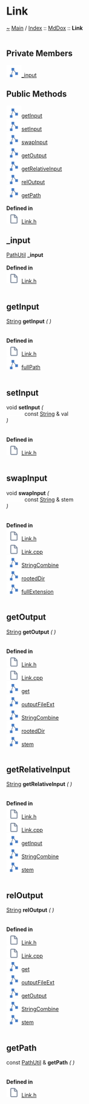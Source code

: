 <!DOCTYPE html>
<html>
<head>
</head>
<body>
<a id="link"></a>
<h1>Link</h1>
<a id="classMdDox_1_1Link"></a>
<a id="mddoxlink"></a>
<a href="https://github.com/CharlesCarley/MdDox">~</a>
<a href="indexpage.md#main">Main</a>
<span class="inline-text">/</span>
<a href="index.md#index">Index</a>
<span class="inline-text">::</span>
<a href="namespaceMdDox.md#mddox">MdDox</a>
<span class="inline-text">::</span>
<span class="bold-text"><b>Link</b></span>
<br/>
<br/>
<a id="private-members"></a>
<h2>Private Members</h2>
<span class="icon-list-item"><a href="#_input" class="icon-list-item"><img src="../images/class24px.svg" class="icon-list-item"/><span class="icon-list-item">_input</span>
</a>
</span>
<br/>
<a id="public-methods"></a>
<h2>Public Methods</h2>
<span class="icon-list-item"><a href="#getinput" class="icon-list-item"><img src="../images/class24px.svg" class="icon-list-item"/><span class="icon-list-item">getInput</span>
</a>
</span>
<br/>
<span class="icon-list-item"><a href="#setinput" class="icon-list-item"><img src="../images/class24px.svg" class="icon-list-item"/><span class="icon-list-item">setInput</span>
</a>
</span>
<br/>
<span class="icon-list-item"><a href="#swapinput" class="icon-list-item"><img src="../images/class24px.svg" class="icon-list-item"/><span class="icon-list-item">swapInput</span>
</a>
</span>
<br/>
<span class="icon-list-item"><a href="#getoutput" class="icon-list-item"><img src="../images/class24px.svg" class="icon-list-item"/><span class="icon-list-item">getOutput</span>
</a>
</span>
<br/>
<span class="icon-list-item"><a href="#getrelativeinput" class="icon-list-item"><img src="../images/class24px.svg" class="icon-list-item"/><span class="icon-list-item">getRelativeInput</span>
</a>
</span>
<br/>
<span class="icon-list-item"><a href="#reloutput" class="icon-list-item"><img src="../images/class24px.svg" class="icon-list-item"/><span class="icon-list-item">relOutput</span>
</a>
</span>
<br/>
<span class="icon-list-item"><a href="#getpath" class="icon-list-item"><img src="../images/class24px.svg" class="icon-list-item"/><span class="icon-list-item">getPath</span>
</a>
</span>
<br/>
<br/>
<span class="bold-text"><b>Defined in</b></span>
<br/>
<span class="icon-list-item"><a href="https://github.com/CharlesCarley/MdDox/blob/master/Source/MdDoxTree/Link.h#L29" class="icon-list-item"><img src="../images/file24px.svg" class="icon-list-item"/><span class="icon-list-item">Link.h</span>
</a>
</span>
<br/>
<a id="_input"></a>
<h2>_input</h2>
<a href="classMdDox_1_1PathUtil.md#pathutil">PathUtil</a>
<span class="bold-text"><b>_input</b></span>
<br/>
<br/>
<span class="bold-text"><b>Defined in</b></span>
<br/>
<span class="icon-list-item"><a href="https://github.com/CharlesCarley/MdDox/blob/master/Source/MdDoxTree/Link.h#L31" class="icon-list-item"><img src="../images/file24px.svg" class="icon-list-item"/><span class="icon-list-item">Link.h</span>
</a>
</span>
<br/>
<br/>
<a id="getinput"></a>
<h2>getInput</h2>
<a href="namespaceMdDox.md#string">String</a>
<span class="bold-text"><b>getInput</b></span>
<span class="italic-text"><i>(</i></span>
<span class="italic-text"><i>)</i></span>
<br/>
<br/>
<br/>
<span class="bold-text"><b>Defined in</b></span>
<br/>
<span class="icon-list-item"><a href="https://github.com/CharlesCarley/MdDox/blob/master/Source/MdDoxTree/Link.h#L34" class="icon-list-item"><img src="../images/file24px.svg" class="icon-list-item"/><span class="icon-list-item">Link.h</span>
</a>
</span>
<br/>
<span class="icon-list-item"><a href="classMdDox_1_1PathUtil.md#fullpath" class="icon-list-item"><img src="../images/class24px.svg" class="icon-list-item"/><span class="icon-list-item">fullPath</span>
</a>
</span>
<br/>
<br/>
<a id="setinput"></a>
<h2>setInput</h2>
<span class="inline-text">void</span>
<span class="bold-text"><b>setInput</b></span>
<span class="italic-text"><i>(</i></span>
<div class="paragraph">
<span class="paragraph"><img src="../images/horSpace24px.svg"/><span class="inline-text">const </span>
<a href="namespaceMdDox.md#string">String</a>
<span class="inline-text"> &amp;</span>
<span class="inline-text">val</span>
</span>
</div>
<span class="italic-text"><i>)</i></span>
<br/>
<br/>
<br/>
<span class="bold-text"><b>Defined in</b></span>
<br/>
<span class="icon-list-item"><a href="https://github.com/CharlesCarley/MdDox/blob/master/Source/MdDoxTree/Link.h#L36" class="icon-list-item"><img src="../images/file24px.svg" class="icon-list-item"/><span class="icon-list-item">Link.h</span>
</a>
</span>
<br/>
<br/>
<a id="swapinput"></a>
<h2>swapInput</h2>
<span class="inline-text">void</span>
<span class="bold-text"><b>swapInput</b></span>
<span class="italic-text"><i>(</i></span>
<div class="paragraph">
<span class="paragraph"><img src="../images/horSpace24px.svg"/><span class="inline-text">const </span>
<a href="namespaceMdDox.md#string">String</a>
<span class="inline-text"> &amp;</span>
<span class="inline-text">stem</span>
</span>
</div>
<span class="italic-text"><i>)</i></span>
<br/>
<br/>
<br/>
<span class="bold-text"><b>Defined in</b></span>
<br/>
<span class="icon-list-item"><a href="https://github.com/CharlesCarley/MdDox/blob/master/Source/MdDoxTree/Link.h#L38" class="icon-list-item"><img src="../images/file24px.svg" class="icon-list-item"/><span class="icon-list-item">Link.h</span>
</a>
</span>
<br/>
<span class="icon-list-item"><a href="https://github.com/CharlesCarley/MdDox/blob/master/Source/MdDoxTree/Link.cpp#L29" class="icon-list-item"><img src="../images/file24px.svg" class="icon-list-item"/><span class="icon-list-item">Link.cpp</span>
</a>
</span>
<br/>
<span class="icon-list-item"><a href="namespaceMdDox.md#stringcombine" class="icon-list-item"><img src="../images/class24px.svg" class="icon-list-item"/><span class="icon-list-item">StringCombine</span>
</a>
</span>
<br/>
<span class="icon-list-item"><a href="classMdDox_1_1PathUtil.md#rooteddir" class="icon-list-item"><img src="../images/class24px.svg" class="icon-list-item"/><span class="icon-list-item">rootedDir</span>
</a>
</span>
<br/>
<span class="icon-list-item"><a href="classMdDox_1_1PathUtil.md#fullextension" class="icon-list-item"><img src="../images/class24px.svg" class="icon-list-item"/><span class="icon-list-item">fullExtension</span>
</a>
</span>
<br/>
<br/>
<a id="getoutput"></a>
<h2>getOutput</h2>
<a href="namespaceMdDox.md#string">String</a>
<span class="bold-text"><b>getOutput</b></span>
<span class="italic-text"><i>(</i></span>
<span class="italic-text"><i>)</i></span>
<br/>
<br/>
<br/>
<span class="bold-text"><b>Defined in</b></span>
<br/>
<span class="icon-list-item"><a href="https://github.com/CharlesCarley/MdDox/blob/master/Source/MdDoxTree/Link.h#L40" class="icon-list-item"><img src="../images/file24px.svg" class="icon-list-item"/><span class="icon-list-item">Link.h</span>
</a>
</span>
<br/>
<span class="icon-list-item"><a href="https://github.com/CharlesCarley/MdDox/blob/master/Source/MdDoxTree/Link.cpp#L37" class="icon-list-item"><img src="../images/file24px.svg" class="icon-list-item"/><span class="icon-list-item">Link.cpp</span>
</a>
</span>
<br/>
<span class="icon-list-item"><a href="classMdDox_1_1SiteBuilder.md#get" class="icon-list-item"><img src="../images/class24px.svg" class="icon-list-item"/><span class="icon-list-item">get</span>
</a>
</span>
<br/>
<span class="icon-list-item"><a href="classMdDox_1_1SiteBuilder.md#outputfileext" class="icon-list-item"><img src="../images/class24px.svg" class="icon-list-item"/><span class="icon-list-item">outputFileExt</span>
</a>
</span>
<br/>
<span class="icon-list-item"><a href="namespaceMdDox.md#stringcombine" class="icon-list-item"><img src="../images/class24px.svg" class="icon-list-item"/><span class="icon-list-item">StringCombine</span>
</a>
</span>
<br/>
<span class="icon-list-item"><a href="classMdDox_1_1PathUtil.md#rooteddir" class="icon-list-item"><img src="../images/class24px.svg" class="icon-list-item"/><span class="icon-list-item">rootedDir</span>
</a>
</span>
<br/>
<span class="icon-list-item"><a href="classMdDox_1_1PathUtil.md#stem" class="icon-list-item"><img src="../images/class24px.svg" class="icon-list-item"/><span class="icon-list-item">stem</span>
</a>
</span>
<br/>
<br/>
<a id="getrelativeinput"></a>
<h2>getRelativeInput</h2>
<a href="namespaceMdDox.md#string">String</a>
<span class="bold-text"><b>getRelativeInput</b></span>
<span class="italic-text"><i>(</i></span>
<span class="italic-text"><i>)</i></span>
<br/>
<br/>
<br/>
<span class="bold-text"><b>Defined in</b></span>
<br/>
<span class="icon-list-item"><a href="https://github.com/CharlesCarley/MdDox/blob/master/Source/MdDoxTree/Link.h#L42" class="icon-list-item"><img src="../images/file24px.svg" class="icon-list-item"/><span class="icon-list-item">Link.h</span>
</a>
</span>
<br/>
<span class="icon-list-item"><a href="https://github.com/CharlesCarley/MdDox/blob/master/Source/MdDoxTree/Link.cpp#L45" class="icon-list-item"><img src="../images/file24px.svg" class="icon-list-item"/><span class="icon-list-item">Link.cpp</span>
</a>
</span>
<br/>
<span class="icon-list-item"><a href="classMdDox_1_1Link.md#getinput" class="icon-list-item"><img src="../images/class24px.svg" class="icon-list-item"/><span class="icon-list-item">getInput</span>
</a>
</span>
<br/>
<span class="icon-list-item"><a href="namespaceMdDox.md#stringcombine" class="icon-list-item"><img src="../images/class24px.svg" class="icon-list-item"/><span class="icon-list-item">StringCombine</span>
</a>
</span>
<br/>
<span class="icon-list-item"><a href="classMdDox_1_1PathUtil.md#stem" class="icon-list-item"><img src="../images/class24px.svg" class="icon-list-item"/><span class="icon-list-item">stem</span>
</a>
</span>
<br/>
<br/>
<a id="reloutput"></a>
<h2>relOutput</h2>
<a href="namespaceMdDox.md#string">String</a>
<span class="bold-text"><b>relOutput</b></span>
<span class="italic-text"><i>(</i></span>
<span class="italic-text"><i>)</i></span>
<br/>
<br/>
<br/>
<span class="bold-text"><b>Defined in</b></span>
<br/>
<span class="icon-list-item"><a href="https://github.com/CharlesCarley/MdDox/blob/master/Source/MdDoxTree/Link.h#L44" class="icon-list-item"><img src="../images/file24px.svg" class="icon-list-item"/><span class="icon-list-item">Link.h</span>
</a>
</span>
<br/>
<span class="icon-list-item"><a href="https://github.com/CharlesCarley/MdDox/blob/master/Source/MdDoxTree/Link.cpp#L51" class="icon-list-item"><img src="../images/file24px.svg" class="icon-list-item"/><span class="icon-list-item">Link.cpp</span>
</a>
</span>
<br/>
<span class="icon-list-item"><a href="classMdDox_1_1SiteBuilder.md#get" class="icon-list-item"><img src="../images/class24px.svg" class="icon-list-item"/><span class="icon-list-item">get</span>
</a>
</span>
<br/>
<span class="icon-list-item"><a href="classMdDox_1_1SiteBuilder.md#outputfileext" class="icon-list-item"><img src="../images/class24px.svg" class="icon-list-item"/><span class="icon-list-item">outputFileExt</span>
</a>
</span>
<br/>
<span class="icon-list-item"><a href="classMdDox_1_1Link.md#getoutput" class="icon-list-item"><img src="../images/class24px.svg" class="icon-list-item"/><span class="icon-list-item">getOutput</span>
</a>
</span>
<br/>
<span class="icon-list-item"><a href="namespaceMdDox.md#stringcombine" class="icon-list-item"><img src="../images/class24px.svg" class="icon-list-item"/><span class="icon-list-item">StringCombine</span>
</a>
</span>
<br/>
<span class="icon-list-item"><a href="classMdDox_1_1PathUtil.md#stem" class="icon-list-item"><img src="../images/class24px.svg" class="icon-list-item"/><span class="icon-list-item">stem</span>
</a>
</span>
<br/>
<br/>
<a id="getpath"></a>
<h2>getPath</h2>
<span class="inline-text">const </span>
<a href="classMdDox_1_1PathUtil.md#pathutil">PathUtil</a>
<span class="inline-text"> &amp;</span>
<span class="bold-text"><b>getPath</b></span>
<span class="italic-text"><i>(</i></span>
<span class="italic-text"><i>)</i></span>
<br/>
<br/>
<br/>
<span class="bold-text"><b>Defined in</b></span>
<br/>
<span class="icon-list-item"><a href="https://github.com/CharlesCarley/MdDox/blob/master/Source/MdDoxTree/Link.h#L47" class="icon-list-item"><img src="../images/file24px.svg" class="icon-list-item"/><span class="icon-list-item">Link.h</span>
</a>
</span>
<br/>
<br/>
</div>
</div>
</body>
</html>
